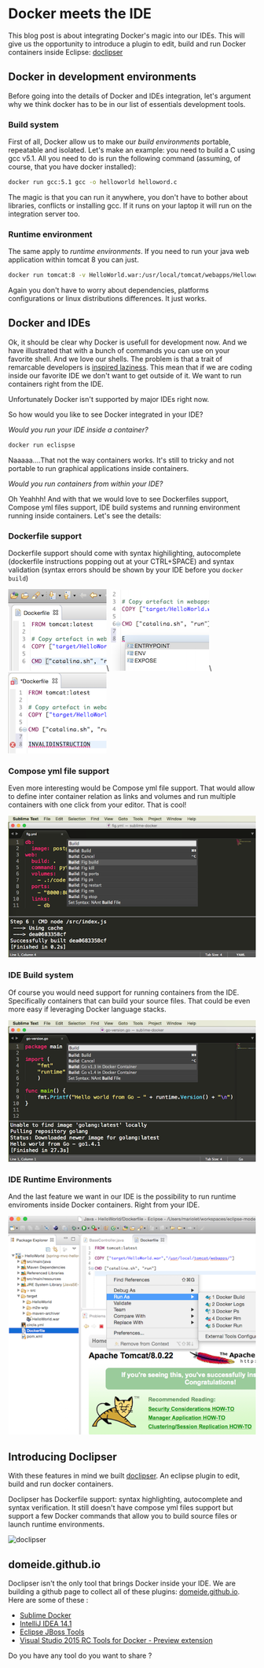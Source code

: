 # Docker meets the IDE

This blog post is about integrating Docker's magic into our IDEs. This will give us the opportunity to introduce a plugin to edit, build and run Docker containers inside Eclipse: [doclipser](www.github.com/domeide/)

## Docker in development environments

Before going into the details of Docker and IDEs integration, let's argument why we think docker has to be in our list of essentials development tools.

### Build system
First of all, Docker allow us to make our *build* *environments* portable, repeatable and isolated. Let's make an example: you need to build a C using gcc v5.1. All you need to do is run the following command (assuming, of course, that you have docker installed):
```sh
docker run gcc:5.1 gcc -o helloworld helloword.c
```
The magic is that you can run it anywhere, you don't have to bother about libraries, conflicts or installing gcc. If it runs on your laptop it will run on the integration server too.

### Runtime environment
The same apply to *runtime* *environments*. If you need to run your java web application within tomcat 8 you can just.
```sh
docker run tomcat:8 -v HelloWorld.war:/usr/local/tomcat/webapps/Helloworld.war 
```
Again you don't have to worry about dependencies, platforms configurations or linux distributions differences. It just works.

## Docker and IDEs

Ok, it should be clear why Docker is usefull for development now. And we have illustrated that with a bunch of commands you can use on your favorite shell. And we love our shells. The problem is that a trait of remarcable developers is [inspired laziness](http://blog.codinghorror.com/get-me-the-laziest-people-money-can-buy/). This mean that if we are coding inside our favorite IDE we don't want to get outside of it. We want to run containers right from the IDE.

Unfortunately Docker isn't supported by major IDEs right now.

So how would you like to see Docker integrated in your IDE?

*Would you run your IDE inside a container?*

```sh
docker run eclispse
```
Naaaaa....That not the way containers works. It's still to tricky and not portable to run graphical applications inside containers.

*Would you run containers from within your IDE?*

Oh Yeahhh! And with that we would love to see Dockerfiles support, Compose yml files support, IDE build systems and running environment running inside containers. Let's see the details:

### Dockerfile support

Dockerfile support should come with syntax highilighting, autocomplete (dockerfile instructions popping out at your CTRL+SPACE) and syntax validation (syntax errors should be shown by your IDE before you `docker build`)

![syntaxh](/syntaxh.png)\ ![autocomplete](/autocomplete.png)\ ![syntax verification](/syntaxvalid.png)

### Compose yml file support

Even more interesting would be Compose yml file support. That would allow to define inter container relation as links and volumes and run multiple containers with one click from your editor. That is cool!

![compose](compose.png)

### IDE Build system

Of course you would need support for running containers from the IDE. Specifically containers that can build your source files. That could be even more easy if leveraging Docker language stacks.

![buildsystems](buildsystems.png)


### IDE Runtime Environments

And the last feature we want in our IDE is the possibility to run runtime enviroments inside Docker containers. Right from your IDE.

![runenv](runenv.png)


## Introducing Doclipser

With these features in mind we built [doclipser](www.github.com/domeide/). An eclipse plugin to edit, build and run docker containers.

Doclipser has Dockerfile support: syntax highlighting, autocomplete and syntax verification. It still doesn't have compose yml files support but support a few Docker commands that allow you to build source files or launch runtime environments.

![doclipser](doclipser_github.png)


## domeide.github.io

Doclipser isn't the only tool that brings Docker inside your IDE. We are building a github page to collect all of these plugins: [domeide.github.io](domeide.github.io). Here are some of these :

* [Sublime Docker](https://packagecontrol.io/packages/Docker%20Based%20Build%20Systems)
* [IntelliJ IDEA 14.1](http://blog.jetbrains.com/idea/2015/03/docker-support-in-intellij-idea-14-1/)
* [Eclipse JBoss Tools](http://tools.jboss.org/blog/2015-03-30-Eclipse_Docker_Tooling.html)
* [Visual Studio 2015 RC Tools for Docker - Preview extension](https://visualstudiogallery.msdn.microsoft.com/6f638067-027d-4817-bcc7-aa94163338f0)

Do you have any tool do you want to share ?

